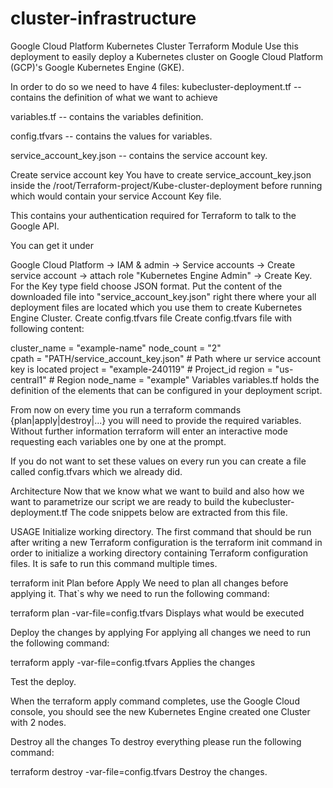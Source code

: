 # cluster-infrastructure

Google Cloud Platform Kubernetes Cluster Terraform Module
Use this deployment to easily deploy a Kubernetes cluster on Google Cloud Platform (GCP)'s Google Kubernetes Engine (GKE).

In order to do so we need to have 4 files:
kubecluster-deployment.tf -- contains the definition of what we want to achieve

variables.tf -- contains the variables definition.

config.tfvars -- contains the values for variables.

service_account_key.json -- contains the service account key.

Create service account key
You have to create service_account_key.json inside the /root/Terraform-project/Kube-cluster-deployment before running which would contain your service Account Key file.

This contains your authentication required for Terraform to talk to the Google API.

You can get it under

Google Cloud Platform -> IAM & admin -> Service accounts -> Create service account -> attach role "Kubernetes Engine Admin" -> Create Key.
For the Key type field choose JSON format. Put the content of the downloaded file into "service_account_key.json" right there where your all deployment files are located which you use them to create Kubernetes Engine Cluster.
Create config.tfvars file
Create config.tfvars file with following content:

cluster_name            =    "example-name"
node_count              =    "2"                                
cpath                   =    "PATH/service_account_key.json"    # Path where ur service account key is located
project                 =    "example-240119"                   # Project_id
region                  =    "us-central1"                      # Region
node_name               =    "example"
Variables
variables.tf holds the definition of the elements that can be configured in your deployment script.

From now on every time you run a terraform commands {plan|apply|destroy|...} you will need to provide the required variables. Without further information terraform will enter an interactive mode requesting each variables one by one at the prompt.

If you do not want to set these values on every run you can create a file called config.tfvars which we already did.

Architecture
Now that we know what we want to build and also how we want to parametrize our script we are ready to build the kubecluster-deployment.tf The code snippets below are extracted from this file.

USAGE
Initialize working directory.
The first command that should be run after writing a new Terraform configuration is the terraform init command in order to initialize a working directory containing Terraform configuration files. It is safe to run this command multiple times.

terraform init
Plan before Apply
We need to plan all changes before applying it. That`s why we need to run the following command:

terraform plan -var-file=config.tfvars Displays what would be executed

Deploy the changes by applying
For applying all changes we need to run the following command:

terraform apply -var-file=config.tfvars Applies the changes

Test the deploy.

When the terraform apply command completes, use the Google Cloud console, you should see the new Kubernetes Engine created one Cluster with 2 nodes.

Destroy all the changes
To destroy everything please run the following command:

terraform destroy -var-file=config.tfvars Destroy the changes.